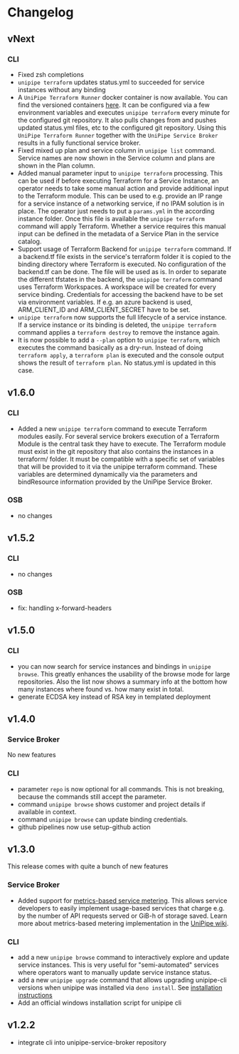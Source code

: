 # Changelog

## vNext
### CLI

- Fixed zsh completions
- `unipipe terraform` updates status.yml to succeeded for service instances without any binding
- A `UniPipe Terraform Runner` docker container is now available. You can find the versioned containers 
[here](https://github.com/meshcloud/unipipe-service-broker/pkgs/container/unipipe-terraform-runner).
It can be configured via a few environment variables and executes `unipipe terraform` every minute 
for the configured git repository. It also pulls changes from and pushes updated status.yml files, 
etc to the configured git repository. Using this `UniPipe Terraform Runner` together with the
`UniPipe Service Broker` results in a fully functional service broker.
- Fixed mixed up plan and service column in `unipipe list` command. Service names are now shown 
in the Service column and plans are shown in the Plan column.
- Added manual parameter input to `unipipe terraform` processing. This can be used if before executing
Terraform for a Service Instance, an operator needs to take some manual action and provide additional 
input to the Terraform module. This can be used to e.g. provide an IP range for a service instance of a 
networking service, if no IPAM solution is in place. The operator just needs to put a `params.yml` in
the according instance folder. Once this file is available the `unipipe terraform` command will apply Terraform.
Whether a service requires this manual input can be defined in the metadata of a Service Plan in the service catalog.
- Support usage of Terraform Backend for `unipipe terraform` command. If a backend.tf file exists in the service's
terraform folder it is copied to the binding directory where Terraform is executed. No configuration of
the backend.tf can be done. The file will be used as is. In order to separate the different tfstates in the backend,
the `unipipe terraform` command uses Terraform Workspaces. A workspace will be created for every service binding.
Credentials for accessing the backend have to be set via environment variables. If e.g. an azure backend is used,
ARM_CLIENT_ID and ARM_CLIENT_SECRET have to be set.
- `unipipe terraform` now supports the full lifecycle of a service instance. If a service instance or its binding is
deleted, the `unipipe terraform` command applies a `terraform destroy` to remove the instance again.
- It is now possible to add a `--plan` option to `unipipe terraform`, which executes the command basically as a dry-run.
Instead of doing `terraform apply`, a `terraform plan` is executed and the console output shows the result of `terraform plan`.
No status.yml is updated in this case.

## v1.6.0
### CLI

- Added a new `unipipe terraform` command to execute Terraform modules easily. For several service brokers execution 
of a Terraform Module is the central task they have to execute. The Terraform module must exist in the git repository
that also contains the instances in a terraform/<serviceId> folder. It must be compatible with a specific set of variables 
that will be provided to it via the unipipe terraform command. These variables are determined dynamically via the parameters
and bindResource information provided by the UniPipe Service Broker.

### OSB
- no changes

## v1.5.2
### CLI
- no changes

### OSB
- fix: handling x-forward-headers

## v1.5.0

### CLI

- you can now search for service instances and bindings in `unipipe browse`. This greatly enhances the usability of
  the browse mode for large repositories. Also the list now shows a summary info at the bottom how many instances
  where found vs. how many exist in total.
- generate ECDSA key instead of RSA key in templated deployment 

## v1.4.0

### Service Broker

No new features

### CLI

- parameter `repo` is now optional for all commands. This is not breaking, because the commands still accept the parameter.
- command `unipipe browse` shows customer and project details if available in context.
- command `unipipe browse` can update binding credentials.
- github pipelines now use setup-github action

## v1.3.0

This release comes with quite a bunch of new features

### Service Broker

- Added support for [metrics-based service metering](https://docs.meshcloud.io/docs/meshstack.meshmarketplace.metrics-metering.html).
  This allows service developers to easily implement usage-based services that charge e.g. by the number of API requests
  served or GiB-h of storage saved. Learn more about metrics-based metering implementation in the [UniPipe wiki](https://github.com/meshcloud/unipipe-service-broker/wiki/Reference#metrics-reference).

### CLI

- add a new `unipipe browse` command to interactively explore and update service instances. This is very useful for "semi-automated" services where operators want to manually update service instance status.
- add a new `unipipe upgrade` command that allows upgrading unipipe-cli versions when unipipe was installed via `deno install`. See [installation instructions](https://github.com/meshcloud/unipipe-service-broker/wiki/How-To-Guides#deno-install)
- Add an official windows installation script for unipipe cli
  
## v1.2.2

- integrate cli into unipipe-service-broker repository
